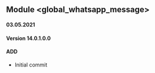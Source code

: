 ## Module <global_whatsapp_message>

#### 03.05.2021
#### Version 14.0.1.0.0
#### ADD
- Initial commit




